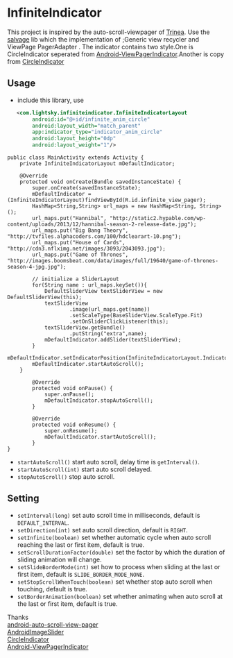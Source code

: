 InfiniteIndicator
===========================

This project is inspired by the auto-scroll-viewpager of [Trinea](https://github.com/Trinea). Use the [salvage](https://github.com/JakeWharton/salvage) lib which the implementation of
;Generic view recycler and ViewPage PagerAdapter .
The indicator contains two style.One is CircleIndicator seperated from [Android-ViewPagerIndicator](https://github.com/JakeWharton/Android-ViewPagerIndicator).Another is copy from [CircleIndicator](https://github.com/ongakuer/CircleIndicator.)

## Usage
- include this library, use

``` xml
   <com.lightsky.infiniteindicator.InfiniteIndicatorLayout
        android:id="@+id/infinite_anim_circle"
        android:layout_width="match_parent"
        app:indicator_type="indicator_anim_circle"
        android:layout_height="0dp"
        android:layout_weight="1"/>

```

```
public class MainActivity extends Activity {
    private InfiniteIndicatorLayout mDefaultIndicator;

    @Override
    protected void onCreate(Bundle savedInstanceState) {
        super.onCreate(savedInstanceState);
        mDefaultIndicator = (InfiniteIndicatorLayout)findViewById(R.id.infinite_view_pager);
        HashMap<String,String> url_maps = new HashMap<String, String>();
        url_maps.put("Hannibal", "http://static2.hypable.com/wp-content/uploads/2013/12/hannibal-season-2-release-date.jpg");
        url_maps.put("Big Bang Theory", "http://tvfiles.alphacoders.com/100/hdclearart-10.png");
        url_maps.put("House of Cards", "http://cdn3.nflximg.net/images/3093/2043093.jpg");
        url_maps.put("Game of Thrones", "http://images.boomsbeat.com/data/images/full/19640/game-of-thrones-season-4-jpg.jpg");

        // initialize a SliderLayout
        for(String name : url_maps.keySet()){
            DefaultSliderView textSliderView = new DefaultSliderView(this);
            textSliderView
                    .image(url_maps.get(name))
                    .setScaleType(BaseSliderView.ScaleType.Fit)
                    .setOnSliderClickListener(this);
            textSliderView.getBundle()
                    .putString("extra",name);
            mDefaultIndicator.addSlider(textSliderView);
        }
        mDefaultIndicator.setIndicatorPosition(InfiniteIndicatorLayout.IndicatorPosition.Center_Bottom);
        mDefaultIndicator.startAutoScroll();
    }

        @Override
        protected void onPause() {
            super.onPause();
            mDefaultIndicator.stopAutoScroll();
        }

        @Override
        protected void onResume() {
            super.onResume();
            mDefaultIndicator.startAutoScroll();
        }
}

```

- `startAutoScroll()` start auto scroll, delay time is `getInterval()`.
- `startAutoScroll(int)` start auto scroll delayed.
- `stopAutoScroll()` stop auto scroll.

## Setting
- `setInterval(long)` set auto scroll time in milliseconds, default is `DEFAULT_INTERVAL`.
- `setDirection(int)` set auto scroll direction, default is `RIGHT`.
- `setInfinite(boolean)` set whether automatic cycle when auto scroll reaching the last or first item, default is true.
- `setScrollDurationFactor(double)` set the factor by which the duration of sliding animation will change.
- `setSlideBorderMode(int)` set how to process when sliding at the last or first item, default is `SLIDE_BORDER_MODE_NONE`.
- `setStopScrollWhenTouch(boolean)` set whether stop auto scroll when touching, default is true.
- `setBorderAnimation(boolean)` set whether animating when auto scroll at the last or first item, default is true.

Thanks  
[android-auto-scroll-view-pager](https://github.com/Trinea/android-auto-scroll-view-pager)  
[AndroidImageSlider](https://github.com/daimajia/AndroidImageSlider)  
[CircleIndicator](https://github.com/ongakuer/CircleIndicator)  
[Android-ViewPagerIndicator](https://github.com/JakeWharton/Android-ViewPagerIndicator)

